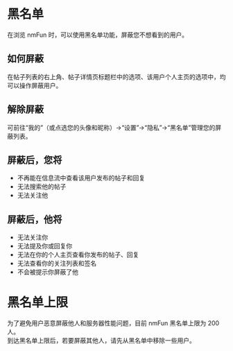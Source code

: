 # 黑名单
在浏览 nmFun 时，可以使用黑名单功能，屏蔽您不想看到的用户。  

## 如何屏蔽
在帖子列表的右上角、帖子详情页标题栏中的选项、该用户个人主页的选项中，均可以操作屏蔽用户。

## 解除屏蔽
可前往“我的”（或点选您的头像和昵称）->“设置”->“隐私”->“黑名单”管理您的屏蔽列表。

## 屏蔽后，您将
- 不再能在信息流中查看该用户发布的帖子和回复
- 无法搜索他的帖子
- 无法关注他

## 屏蔽后，他将
- 无法关注你
- 无法提及你或回复你
- 无法在你的个人主页查看你发布的帖子、回复
- 无法查看你的关注列表和签名
- 不会被提示你屏蔽了他
  
# 黑名单上限
为了避免用户恶意屏蔽他人和服务器性能问题，目前 nmFun 黑名单上限为 200 人。  
到达黑名单上限后，若要屏蔽其他人，请先从黑名单中移除一些用户。